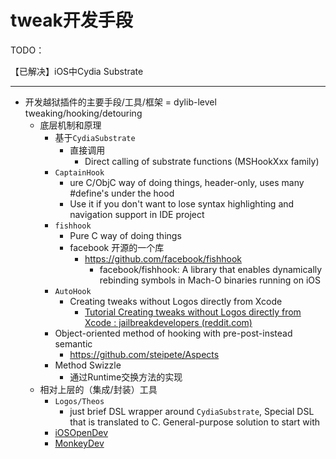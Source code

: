 # tweak开发手段

TODO：

【已解决】iOS中Cydia Substrate

---

* 开发越狱插件的主要手段/工具/框架 = dylib-level tweaking/hooking/detouring
  * 底层机制和原理
    * 基于`CydiaSubstrate`
      * 直接调用
        * Direct calling of substrate functions (MSHookXxx family)
    * `CaptainHook`
      * ure C/ObjC way of doing things, header-only, uses many #define's under the hood
      * Use it if you don't want to lose syntax highlighting and navigation support in IDE project
    * `fishhook`
      * Pure C way of doing things
      * facebook 开源的一个库
        * https://github.com/facebook/fishhook
          * facebook/fishhook: A library that enables dynamically rebinding symbols in Mach-O binaries running on iOS
    * `AutoHook`
      * Creating tweaks without Logos directly from Xcode
        * [Tutorial Creating tweaks without Logos directly from Xcode : jailbreakdevelopers (reddit.com)](https://www.reddit.com/r/jailbreakdevelopers/comments/8xb9b6/tutorial_creating_tweaks_without_logos_directly/)
    * Object-oriented method of hooking with pre-post-instead semantic
      * https://github.com/steipete/Aspects
    * Method Swizzle
      * 通过Runtime交换方法的实现
  * 相对上层的（集成/封装）工具
    * `Logos/Theos`
      * just brief DSL wrapper around `CydiaSubstrate`, Special DSL that is translated to C. General-purpose solution to start with
    * [iOSOpenDev](https://book.crifan.org/books/ios_re_iosopendev_tweak/website/)
    * [MonkeyDev](https://book.crifan.org/books/ios_re_monkeydev_debug/website/)
